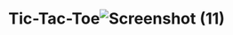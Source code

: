 # Tic-Tac-Toe![Screenshot (11)](https://github.com/user-attachments/assets/327ed00e-9836-4c51-8d67-ffb2a9fca1ac)
